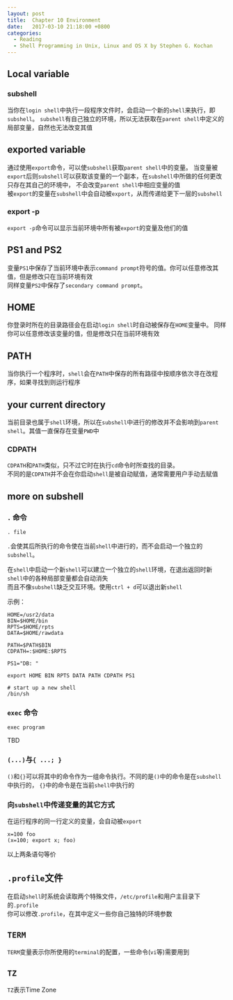 ```yaml
---
layout: post
title:  Chapter 10 Environment
date:   2017-03-10 21:18:00 +0800
categories:
  - Reading
  - Shell Programming in Unix, Linux and OS X by Stephen G. Kochan
---
```


## Local variable

### subshell

当你在`login shell`中执行一段程序文件时，会启动一个新的`shell`来执行，即`subshell`。
`subshell`有自己独立的环境，所以无法获取在`parent shell`中定义的局部变量，自然也无法改变其值

## exported variable

通过使用`export`命令，可以使`subshell`获取`parent shell`中的变量。
当变量被`export`后则`subshell`可以获取该变量的一个副本，在`subshell`中所做的任何更改只存在其自己的环境中，
不会改变`parent shell`中相应变量的值  
被`export`的变量在`subshell`中会自动被`export`，从而传递给更下一层的`subshell`

### export -p

`export -p`命令可以显示当前环境中所有被`export`的变量及他们的值

## PS1 and PS2

变量`PS1`中保存了当前环境中表示`command prompt`符号的值。你可以任意修改其值，但是修改只在当前环境有效  
同样变量`PS2`中保存了`secondary command prompt`。

## HOME

你登录时所在的目录路径会在启动`login shell`时自动被保存在`HOME`变量中。
同样你可以任意修改该变量的值，但是修改只在当前环境有效

## PATH

当你执行一个程序时，`shell`会在`PATH`中保存的所有路径中按顺序依次寻在改程序，如果寻找到则运行程序

## your current directory

当前目录也属于`shell`环境，所以在`subshell`中进行的修改并不会影响到`parent shell`。其值一直保存在变量`PWD`中

### CDPATH

`CDPATH`和`PATH`类似，只不过它时在执行`cd`命令时所查找的目录。  
不同的是`CDPATH`并不会在你启动`shell`是被自动赋值，通常需要用户手动去赋值

## more on subshell

### `.` 命令

```shell
. file
```

`.`会使其后所执行的命令使在当前`shell`中进行的，而不会启动一个独立的`subshell`。

在`shell`中启动一个新`shell`可以建立一个独立的`shell`环境，在退出返回时新`shell`中的各种局部变量都会自动消失  
而且不像`subshell`缺乏交互环境。使用`ctrl + d`可以退出新`shell`

示例：  

```shell
HOME=/usr2/data
BIN=$HOME/bin
RPTS=$HOME/rpts
DATA=$HOME/rawdata

PATH=$PATH$BIN
CDPATH=:$HOME:$RPTS

PS1="DB: "

export HOME BIN RPTS DATA PATH CDPATH PS1

# start up a new shell
/bin/sh
```

### `exec` 命令

```shell
exec program
```

TBD

### `(...)`与`{ ...; }`

`()`和`{}`可以将其中的命令作为一组命令执行。不同的是`()`中的命令是在`subshell`中执行的，
`{}`中的命令是在当前`shell`中执行的

### 向`subshell`中传递变量的其它方式

在运行程序的同一行定义的变量，会自动被`export`

```shell
x=100 foo
(x=100; export x; foo)
```

以上两条语句等价

## `.profile`文件

在启动`shell`时系统会读取两个特殊文件，`/etc/profile`和用户主目录下的`.profile`  
你可以修改`.profile`，在其中定义一些你自己独特的环境参数


## `TERM`

`TERM`变量表示你所使用的`terminal`的配置，一些命令(`vi`等)需要用到

## `TZ`

`TZ`表示Time Zone
